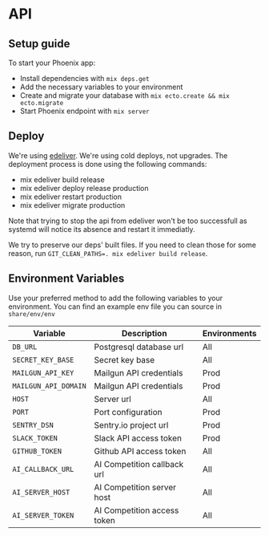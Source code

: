 # API

## Setup guide
To start your Phoenix app:

  * Install dependencies with `mix deps.get`
  * Add the necessary variables to your environment
  * Create and migrate your database with `mix ecto.create && mix ecto.migrate`
  * Start Phoenix endpoint with `mix server`

## Deploy
We're using [edeliver](https://github.com/edeliver/edeliver). We're using cold
deploys, not upgrades.
The deployment process is done using the following commands:

* mix edeliver build release
* mix edeliver deploy release production
* mix edeliver restart production
* mix edeliver migrate production

Note that trying to stop the api from edeliver won't be too successfull as
systemd will notice its absence and restart it immediatly.

We try to preserve our deps' built files. If you need to clean those for
some reason, run `GIT_CLEAN_PATHS=. mix edeliver build release`.

## Environment Variables

Use your preferred method to add the following variables to your environment.
You can find an example env file you can source in `share/env/env`

| Variable             | Description                 | Environments
| -------------------- | --------------------------- | ------------
| `DB_URL`             | Postgresql database url     | All
| `SECRET_KEY_BASE`    | Secret key base             | All
| `MAILGUN_API_KEY`    | Mailgun API credentials     | Prod
| `MAILGUN_API_DOMAIN` | Mailgun API credentials     | Prod
| `HOST`               | Server url                  | All
| `PORT`               | Port configuration          | Prod
| `SENTRY_DSN`         | Sentry.io project url       | Prod
| `SLACK_TOKEN`        | Slack API access token      | Prod
| `GITHUB_TOKEN`       | Github API access token     | All
| `AI_CALLBACK_URL`    | AI Competition callback url | All
| `AI_SERVER_HOST`     | AI Competition server host  | All
| `AI_SERVER_TOKEN`    | AI Competition access token | All
